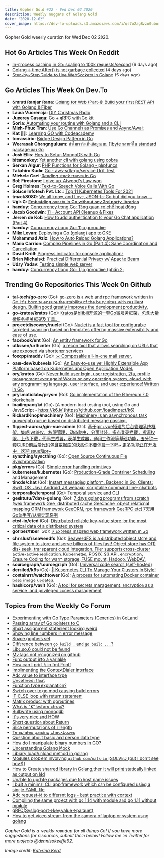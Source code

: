 ```yaml
---
title: Gopher Gold #22 - Wed Dec 02 2020
description: Weekly nuggets of Golang Gold
date: "2020-12-02"
cover_image: https://dev-to-uploads.s3.amazonaws.com/i/qs7o2ag8vzo0uborgc7v.png
---
```


Gopher Gold weekly curation for Wed Dec 02 2020.



## Hot Go Articles This Week On Reddit

- [In-process caching in Go: scaling to 100k requests/second](https://www.reddit.com/r/golang/comments/k0r9xo/inprocess_caching_in_go_scaling_to_100k/) (6 days ago)
- [Golang <-time.After() is not garbage collected](https://www.reddit.com/r/golang/comments/k1xk52/golang_timeafter_is_not_garbage_collected/) (4 days ago)
- [Step-by-Step Guide to Use WebSockets in Golang](https://www.reddit.com/r/golang/comments/k1ey2a/stepbystep_guide_to_use_websockets_in_golang/) (5 days ago)



## Go Articles This Week On Dev.To

- **Smruti Ranjan Rana**: [Golang for Web (Part-I): Build your first REST API with Golang & Fiber](https://dev.to/devsmranjan/golang-build-your-first-rest-api-with-fiber-24eh)
- **Laura Vuorenoja**: [DIY Christmas Radio](https://dev.to/levelupkoodarit/diy-christmas-radio-31k4)
- **Junerey Casuga**: [Go + gRPC with Go kit](https://dev.to/junereycasuga/go-grpc-with-go-kit-3gab)
- **Sonia**: [Automating your routine with Golang and a CLI](https://dev.to/zoun/automating-your-routine-with-golang-and-a-cli-4dok)
- **Minh-Phuc Tran**: [Use Go Channels as Promises and Async/Await](https://dev.to/phuctm97/use-go-channels-as-promises-and-async-await-3d27)
- **Kat  🐆🐾**: [Learning GO with Codeacademy](https://dev.to/codebalance/learning-go-with-codeacademy-41ip)
- **tomassirio**: [Bridge Design Pattern in Go](https://dev.to/tomassirio/bridge-design-pattern-in-go-4bb0)
- **Weerasak Chongnguluam**: [ทำไมเราถึงเห็นข้อมูลแบบ []byte หลายที่ใน standard package ของ Go](https://dev.to/iporsut/byte-standard-package-go-p98)
- **Josh Ellis**: [How to Setup MongoDB with Go](https://dev.to/imjoshellis/how-to-setup-mongodb-with-go-2ccb)
- **bitsmonkey**: [Yet another cli with golang using cobra](https://dev.to/bitsmonkey/yet-another-cli-with-golang-using-cobra-2m82)
- **Serkan Algur**: [PHP Functions for Golang - phpfuncs](https://dev.to/serkanalgur/php-functions-for-golang-phpfuncs-59hf)
- **Takahiro Kudo**: [Go - aws-sdk-go/service Unit Test](https://dev.to/takakd/go-aws-sdk-go-service-unit-test-p2)
- **Michele Caci**: [Reading stack traces in Go](https://dev.to/mcaci/reading-stack-traces-in-go-3ah5)
- **Bob Firestone**: [I give up. Atwood's Law won](https://dev.to/bobfirestone/i-give-up-atwood-s-law-won-7ic)
- **Greg Holmes**: [Text-to-Speech Voice Calls With Go](https://dev.to/vonagedev/text-to-speech-voice-calls-with-go-1h7m)
- **Solace Infotech Pvt. Ltd.**: [Top 11 Kubernetes Tools For 2021](https://dev.to/ltdsolace/top-11-kubernetes-tools-for-2021-1im6)
- **tmack8080**: [We all know, and Love, JSON-to-Go but did you know ...](https://dev.to/tmack8080/we-all-know-and-love-json-to-go-but-did-you-know-4kc4)
- **Uģis Ģ**: [Embedding assets in Go without any 3rd party libraries](https://dev.to/ugjka/embedding-assets-in-go-without-any-3rd-party-libraries-3a5d)
- **handuy**: [Concurrency trong Go: Tổng quan cơ chế hoạt động](https://dev.to/handuy/concurrency-trong-go-t-ng-quan-c-ch-ho-t-d-ng-4hd2)
- **Jacob Goodwin**: [11 - Account API Cleanup & Fixes](https://dev.to/jacobsngoodwin/11-cleanup-fixes-2b18)
- **Jeroen de Kok**: [How to add authentication to  your Go Chat application (Part 4)](https://dev.to/jeroendk/how-to-add-authentication-to-your-go-chat-application-part-4-1d31)
- **handuy**: [Concurrency trong Go: Tạo goroutine](https://dev.to/handuy/concurrency-trong-go-t-o-goroutine-4fe6)
- **Mike Levan**: [Deploying a Go (golang) app to GKE](https://dev.to/thenjdevopsguy/deploying-a-go-golang-app-to-gke-2c7l)
- **Mohammad Aziz**: [How to Auto Reload Golang Applications?](https://dev.to/iaziz786/how-to-auto-reload-golang-applications-58j0)
- **Mario Carrion**: [Complex Pipelines in Go (Part 4): Sane Coordination and Cancellation](https://dev.to/mariocarrion/complex-pipelines-in-go-part-4-sane-coordination-and-cancellation-501c)
- **David Kröll**: [Progress indicator for console applications](https://dev.to/davidkroell/progress-indicator-for-console-applications-2h14)
- **Brian Michalski**: [Practical Differential Privacy w/ Apache Beam](https://dev.to/bamnet/practical-differential-privacy-w-apache-beam-4bki)
- **Uday Yadav**: [Testing simple web server](https://dev.to/dev117uday/testing-simple-web-server-jlh)
- **handuy**: [Concurrency trong Go: Tạo goroutine (phần 2)](https://dev.to/handuy/concurrency-trong-go-t-o-goroutine-ph-n-2-10kc)



## Trending Go Repositories This Week On Github

- **tal-tech/go-zero** (Go): [go-zero is a web and rpc framework written in Go. It's born to ensure the stability of the busy sites with resilient design. Builtin goctl greatly improves the development productivity.](https://github.com/tal-tech/go-zero)
- **go-kratos/kratos** (Go): [Kratos是bilibili开源的一套Go微服务框架，包含大量微服务相关框架及工具。](https://github.com/go-kratos/kratos)
- **projectdiscovery/nuclei** (Go): [Nuclei is a fast tool for configurable targeted scanning based on templates offering massive extensibility and ease of use.](https://github.com/projectdiscovery/nuclei)
- **facebook/ent** (Go): [An entity framework for Go](https://github.com/facebook/ent)
- **utkusen/urlhunter** (Go): [a recon tool that allows searching on URLs that are exposed via shortener services](https://github.com/utkusen/urlhunter)
- **foxcpp/maddy** (Go): [✉️ Composable all-in-one mail server.](https://github.com/foxcpp/maddy)
- **oam-dev/kubevela** (Go): [An Easy-to-use yet Highly Extensible App Platform based on Kubernetes and Open Application Model.](https://github.com/oam-dev/kubevela)
- **ory/kratos** (Go): [Never build user login, user registration, 2fa, profile management ever again! Works on any operating system, cloud, with any programming language, user interface, and user experience! Written in Go.](https://github.com/ory/kratos)
- **prysmaticlabs/prysm** (Go): [Go implementation of the Ethereum 2.0 blockchain](https://github.com/prysmaticlabs/prysm)
- **loadimpact/k6** (Go): [A modern load testing tool, using Go and JavaScript - https://k6.io](https://github.com/loadimpact/k6)
- **RichardKnop/machinery** (Go): [Machinery is an asynchronous task queue/job queue based on distributed message passing.](https://github.com/RichardKnop/machinery)
- **flipped-aurora/gin-vue-admin** (Go): [基于gin+vue搭建的后台管理系统框架，集成jwt鉴权，权限管理，动态路由，分页封装，多点登录拦截，资源权限，上传下载，代码生成器，表单生成器，通用工作流等基础功能，五分钟一套CURD前后端代码包含数据库的快感你不要体验一下吗~,更多功能正在开发中，欢迎issue和pr~](https://github.com/flipped-aurora/gin-vue-admin)
- **syncthing/syncthing** (Go): [Open Source Continuous File Synchronization](https://github.com/syncthing/syncthing)
- **pkg/errors** (Go): [Simple error handling primitives](https://github.com/pkg/errors)
- **kubernetes/kubernetes** (Go): [Production-Grade Container Scheduling and Management](https://github.com/kubernetes/kubernetes)
- **tinode/chat** (Go): [Instant messaging platform. Backend in Go. Clients: Swift iOS, Java Android, JS webapp, scriptable command line; chatbots](https://github.com/tinode/chat)
- **temporalio/temporal** (Go): [Temporal service and CLI](https://github.com/temporalio/temporal)
- **geektutu/7days-golang** (Go): [7 days golang programs from scratch (web framework Gee, distributed cache GeeCache, object relational mapping ORM framework GeeORM, rpc framework GeeRPC etc) 7天用Go动手写/从零实现系列](https://github.com/geektutu/7days-golang)
- **etcd-io/etcd** (Go): [Distributed reliable key-value store for the most critical data of a distributed system](https://github.com/etcd-io/etcd)
- **gofiber/fiber** (Go): [⚡️ Express inspired web framework written in Go](https://github.com/gofiber/fiber)
- **chrislusf/seaweedfs** (Go): [SeaweedFS is a distributed object store and file system to store and serve billions of files fast! Object store has O(1) disk seek, transparent cloud integration. Filer supports cross-cluster active-active replication, Kubernetes, POSIX, S3 API, encryption, Erasure Coding for warm storage, FUSE mount, Hadoop, WebDAV.](https://github.com/chrislusf/seaweedfs)
- **sourcegraph/sourcegraph** (Go): [Universal code search (self-hosted)](https://github.com/sourcegraph/sourcegraph)
- **derailed/k9s** (Go): [🐶 Kubernetes CLI To Manage Your Clusters In Style!](https://github.com/derailed/k9s)
- **containrrr/watchtower** (Go): [A process for automating Docker container base image updates.](https://github.com/containrrr/watchtower)
- **hashicorp/vault** (Go): [A tool for secrets management, encryption as a service, and privileged access management](https://github.com/hashicorp/vault)



## Topics from the Weekly Go Forum

- [Experimenting with Go Type Parameters (Generics) in GoLand](https://forum.golangbridge.org/t/experimenting-with-go-type-parameters-generics-in-goland/21487)
- [Passing array of Go pointers to C](https://forum.golangbridge.org/t/passing-array-of-go-pointers-to-c/21476)
- [Short assignment statement looking weird](https://forum.golangbridge.org/t/short-assignment-statement-looking-weird/21530)
- [Showing line numbers in error message](https://forum.golangbridge.org/t/showing-line-numbers-in-error-message/21524)
- [Space gophers set](https://forum.golangbridge.org/t/space-gophers-set/21506)
- [Difference between `go build .` and `go build ...`?](https://forum.golangbridge.org/t/difference-between-go-build-and-go-build/21527)
- [Libc.so.6 could not be found](https://forum.golangbridge.org/t/libc-so-6-could-not-be-found/21488)
- [My tags not recognized on github](https://forum.golangbridge.org/t/my-tags-not-recognized-on-github/21475)
- [Func output into a variable](https://forum.golangbridge.org/t/func-output-into-a-variable/21508)
- [How can I print `%` in fmt.Printf](https://forum.golangbridge.org/t/how-can-i-print-in-fmt-printf/21542)
- [Implimenting the ContextDialer interface](https://forum.golangbridge.org/t/implimenting-the-contextdialer-interface/21473)
- [Add value to interface type](https://forum.golangbridge.org/t/add-value-to-interface-type/21525)
- [Undefined: float](https://forum.golangbridge.org/t/undefined-float/21518)
- [Function type explanation?](https://forum.golangbridge.org/t/function-type-explanation/21538)
- [Switch over to go mod causing build errors](https://forum.golangbridge.org/t/switch-over-to-go-mod-causing-build-errors/21529)
- [IF-ELSE loop with return statement](https://forum.golangbridge.org/t/if-else-loop-with-return-statement/21477)
- [Matrix product with goroutines](https://forum.golangbridge.org/t/matrix-product-with-goroutines/21467)
- [What is "&" before struct?](https://forum.golangbridge.org/t/what-is-before-struct/21512)
- [Bulkwrite using monogdb](https://forum.golangbridge.org/t/bulkwrite-using-monogdb/21532)
- [It's very nice and HOW](https://forum.golangbridge.org/t/its-very-nice-and-how/21479)
- [Short question about Return](https://forum.golangbridge.org/t/short-question-about-return/21480)
- [Slice permutations of r length](https://forum.golangbridge.org/t/slice-permutations-of-r-length/21511)
- [Templates parsing checkboxes](https://forum.golangbridge.org/t/templates-parsing-checkboxes/21482)
- [Question about basic and person data type](https://forum.golangbridge.org/t/question-about-basic-and-person-data-type/21462)
- [How do I manipulate binary numbers in GO?](https://forum.golangbridge.org/t/how-do-i-manipulate-binary-numbers-in-go/21541)
- [Understanding Golang Mock](https://forum.golangbridge.org/t/understanding-golang-mock/21484)
- [Library load/unload method in golang](https://forum.golangbridge.org/t/library-load-unload-method-in-golang/21468)
- [Modules problem involving `github.com/nats-io` [SOLVED (but I don't see how!)]](https://forum.golangbridge.org/t/modules-problem-involving-github-com-nats-io-solved-but-i-dont-see-how/21502)
- [How to Create sharred library in Golang,then it will print statically linked as output on ldd](https://forum.golangbridge.org/t/how-to-create-sharred-library-in-golang-then-it-will-print-statically-linked-as-output-on-ldd/21460)
- [Unable to update packages due to host name issues](https://forum.golangbridge.org/t/unable-to-update-packages-due-to-host-name-issues/21493)
- [I built a minimal CLI app framework which can be configured using a single YAML file](https://forum.golangbridge.org/t/i-built-a-minimal-cli-app-framework-which-can-be-configured-using-a-single-yaml-file/21509)
- [Add request-id to different logs - best practice with context](https://forum.golangbridge.org/t/add-request-id-to-different-logs-best-practice-with-context/21526)
- [Compiling the same project with go 1.14 with module and go 1.11 without module](https://forum.golangbridge.org/t/compiling-the-same-project-with-go-1-14-with-module-and-go-1-11-without-module/21535)
- [gRPC(Syslog-port->key:value->parquet)](https://forum.golangbridge.org/t/grpc-syslog-port-key-value-parquet/21464)
- [How to get video stream from the camera of laptop or system using golang](https://forum.golangbridge.org/t/how-to-get-video-stream-from-the-camera-of-laptop-or-system-using-golang/21539)

_Gopher Gold is a weekly roundup for all things Go! If you have more suggestions for resources, submit them below! Follow me on Twitter for more projects [@dennisokeeffe92](https://twitter.com/dennisokeeffe92)._

_Image credit: [Katerina Kerdi](https://unsplash.com/@katekerdi)_